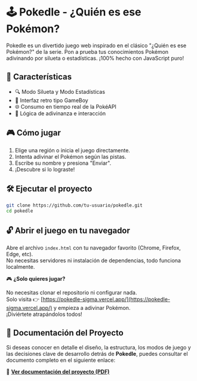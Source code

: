 # 🕹️ Pokedle - ¿Quién es ese Pokémon?

Pokedle es un divertido juego web inspirado en el clásico "¿Quién es ese Pokémon?" de la serie. Pon a prueba tus conocimientos Pokémon adivinando por silueta o estadísticas. ¡100% hecho con JavaScript puro!

## 🚀 Características

- 🔍 Modo Silueta y Modo Estadísticas
- 🎨 Interfaz retro tipo GameBoy
- 🌐 Consumo en tiempo real de la PokéAPI
- 🧠 Lógica de adivinanza e interacción

## 🎮 Cómo jugar

1. Elige una región o inicia el juego directamente.
2. Intenta adivinar el Pokémon según las pistas.
3. Escribe su nombre y presiona "Enviar".
4. ¡Descubre si lo lograste!

## 🛠️ Ejecutar el proyecto

```bash
git clone https://github.com/tu-usuario/pokedle.git
cd pokedle
```

## 🔓 Abrir el juego en tu navegador

Abre el archivo `index.html` con tu navegador favorito (Chrome, Firefox, Edge, etc).  
No necesitas servidores ni instalación de dependencias, todo funciona localmente.

🎮 **¿Solo quieres jugar?**

No necesitas clonar el repositorio ni configurar nada.  
Solo visita 👉 [https://pokedle-sigma.vercel.app/](https://pokedle-sigma.vercel.app/) y empieza a adivinar Pokémon.  
¡Diviértete atrapándolos todos!

## 📄 Documentación del Proyecto

Si deseas conocer en detalle el diseño, la estructura, los modos de juego y las decisiones clave de desarrollo detrás de **Pokedle**, puedes consultar el documento completo en el siguiente enlace:

🔗 **[Ver documentación del proyecto (PDF)](https://drive.google.com/file/d/1bJ4jETXhn77ggblXU9qOOs1nn5XaVK4_/view?usp=sharing)**


